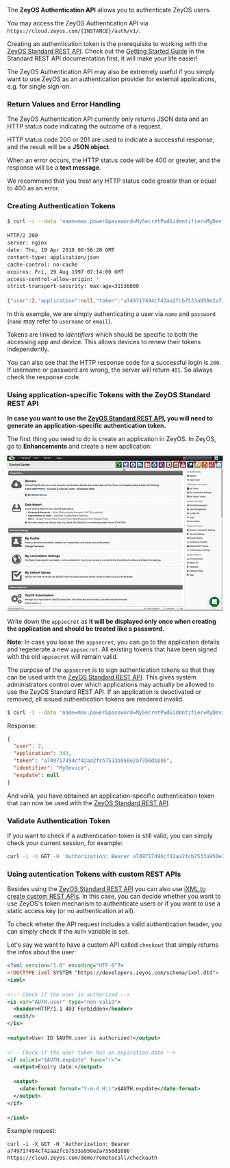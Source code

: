 The **ZeyOS Authentication API** allows you to authenticate ZeyOS users.

You may access the ZeyOS Authentication API via `https://cloud.zeyos.com/{INSTANCE}/auth/v1/`.

Creating an authentication token is the prerequisite to working with the [ZeyOS Standard REST API](../api). Check out the [Getting Started Guide](../api) in the Standard REST API documentation first, it will make your life easier!

The ZeyOS Authentication API may also be extremely useful if you simply want to use ZeyOS as an authentication provider for external applications, e.g. for single sign-on.


### Return Values and Error Handling

The ZeyOS Authentication API currently only returns JSON data and an HTTP status code indicating the outcome of a request.

HTTP status code 200 or 201 are used to indicate a successful response, and the result will be a **JSON object**.

When an error occurs, the HTTP status code will be 400 or greater, and the response will be a **text message**.

We recommend that you treat any HTTP status code greater than or equal to 400 as an error.


### Creating Authentication Tokens

```bash
$ curl -i --data 'name=max.power&password=MySecretPwd&identifier=MyDevice' https://cloud.zeyos.com/demo/auth/v1/login

HTTP/2 200
server: nginx
date: Thu, 19 Apr 2018 08:56:20 GMT
content-type: application/json
cache-control: no-cache
expires: Fri, 29 Aug 1997 07:14:00 GMT
access-control-allow-origin: *
strict-transport-security: max-age=31536000

{"user":2,"application":null,"token":"a749717494cf42aa2fcb7533a950e2a7350d1086","identifier":"MyDevice","expdate":null}
```

In this example, we are simply authenticating a user via `name` and `password` (`name` may refer to `username` or `email`).

Tokens are linked to *identifiers* which should be specific to both the accessing app and device.
This allows devices to renew their tokens independently.

You can also see that the HTTP response code for a successful login is `200`.
If username or password are wrong, the server will return `401`. So always check the response code.

### Using application-specific Tokens with the ZeyOS Standard REST API

**In case you want to use the [ZeyOS Standard REST API](../api), you will need to generate an application-specific authentication token.**

The first thing you need to do is create an application in ZeyOS. In ZeyOS, go to **Enhancements** and create a new application:

![Create App](../../../../static/img/createapp.gif)

Write down the `appsecret` as **it will be displayed only once when creating the application and should be treated like a password.**

**Note**: In case you loose the `appsecret`, you can go to the application details and regenerate a new `appsecret`. All existing tokens that have been signed with the old `appsecret` will remain valid.

The purpose of the `appsecret` is to sign authentication tokens so that they can be used with the [ZeyOS Standard REST API](../api).
This gives system administrators control over which applications may actually be allowed to use the ZeyOS Standard REST API.
If an application is deactivated or removed, all issued authentication tokens are rendered invalid.

```bash
$ curl -i --data 'name=max.power&password=MySecretPwd&identifier=MyDevice&appsecret=ff55c5095a126d66faaa37cd71bc771672c56ec5' https://cloud.zeyos.com/demo/auth/v1/login
```

Response:

```json
{
  "user": 2,
  "application": 343,
  "token": "a749717494cf42aa2fcb7533a950e2a7350d1086",
  "identifier": "MyDevice",
  "expdate": null
}
```

And voilà, you have obtained an application-specific authentication token that can now be used with the [ZeyOS Standard REST API](../api).

### Validate Authentication Token

If you want to check if a authentication token is still valid, you can simply check your current session, for example:

```bash
curl -i -X GET -H 'Authorization: Bearer a749717494cf42aa2fcb7533a950e2a7350d1086' https://cloud.zeyos.com/demo/auth/v1/
```

### Using autentication Tokens with custom REST APIs

Besides using the [ZeyOS Standard REST API](../api) you can also use [iXML to create custom REST APIs](../ixml/#rest:server).
In this case, you can decide whether you want to use ZeyOS's token mechanism to authenticate users
or if you want to use a static access key (or no authentication at all).

To check wheter the API request includes a valid authentication header, you can simply
check if the `AUTH` variable is set.

Let's say we want to have a custom API called `checkout` that simply returns the infos about the user:

```xml
<?xml version="1.0" encoding="UTF-8"?>
<!DOCTYPE ixml SYSTEM "https://developers.zeyos.com/schema/ixml.dtd">
<ixml>

<!-- Check if the user is authorized -->
<is var="AUTH.user" type="non-valid">
  <header>HTTP/1.1 403 Forbidden</header>
  <exit/>
</is>

<output>User ID $AUTH.user is authorized!</output>

<!-- Check if the user token has an expiration date -->
<if value1="$AUTH.expdate" func="!=">
  <output>Expiry date:</output>

  <output>
    <date:format format="Y-m-d H:i">$AUTH.expdate</date:format>
  </output>
</if>

</ixml>
```

Example request:

```
curl -i -X GET -H 'Authorization: Bearer a749717494cf42aa2fcb7533a950e2a7350d1086' https://cloud.zeyos.com/demo/remotecall/checkauth
```
